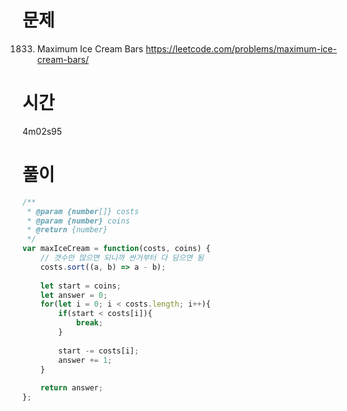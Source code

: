 # 문제
1833. Maximum Ice Cream Bars
https://leetcode.com/problems/maximum-ice-cream-bars/
# 시간
4m02s95
# 풀이
```javascript
/**
 * @param {number[]} costs
 * @param {number} coins
 * @return {number}
 */
var maxIceCream = function(costs, coins) {
    // 갯수만 많으면 되니까 싼거부터 다 담으면 됨
    costs.sort((a, b) => a - b);
    
    let start = coins;
    let answer = 0;
    for(let i = 0; i < costs.length; i++){
        if(start < costs[i]){
            break;
        }
        
        start -= costs[i];
        answer += 1;
    }
    
    return answer;
};
```